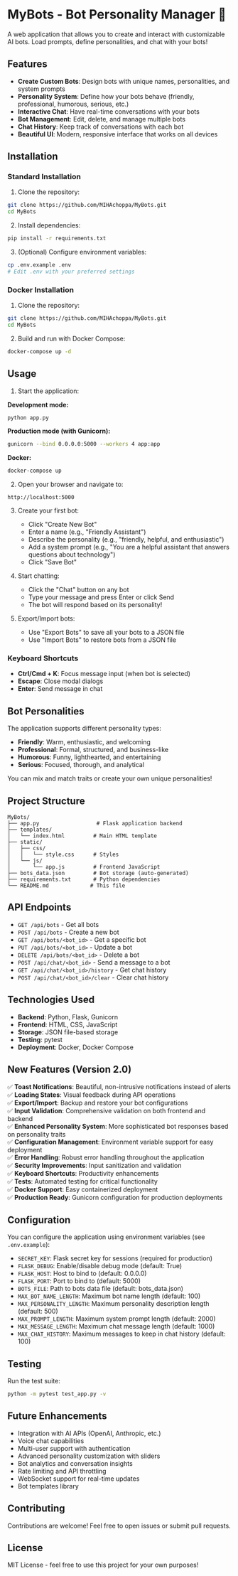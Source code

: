 # MyBots - Bot Personality Manager 🤖

A web application that allows you to create and interact with customizable AI bots. Load prompts, define personalities, and chat with your bots!

## Features

- **Create Custom Bots**: Design bots with unique names, personalities, and system prompts
- **Personality System**: Define how your bots behave (friendly, professional, humorous, serious, etc.)
- **Interactive Chat**: Have real-time conversations with your bots
- **Bot Management**: Edit, delete, and manage multiple bots
- **Chat History**: Keep track of conversations with each bot
- **Beautiful UI**: Modern, responsive interface that works on all devices

## Installation

### Standard Installation

1. Clone the repository:
```bash
git clone https://github.com/MIHAchoppa/MyBots.git
cd MyBots
```

2. Install dependencies:
```bash
pip install -r requirements.txt
```

3. (Optional) Configure environment variables:
```bash
cp .env.example .env
# Edit .env with your preferred settings
```

### Docker Installation

1. Clone the repository:
```bash
git clone https://github.com/MIHAchoppa/MyBots.git
cd MyBots
```

2. Build and run with Docker Compose:
```bash
docker-compose up -d
```

## Usage

1. Start the application:

**Development mode:**
```bash
python app.py
```

**Production mode (with Gunicorn):**
```bash
gunicorn --bind 0.0.0.0:5000 --workers 4 app:app
```

**Docker:**
```bash
docker-compose up
```

2. Open your browser and navigate to:
```
http://localhost:5000
```

3. Create your first bot:
   - Click "Create New Bot"
   - Enter a name (e.g., "Friendly Assistant")
   - Describe the personality (e.g., "friendly, helpful, and enthusiastic")
   - Add a system prompt (e.g., "You are a helpful assistant that answers questions about technology")
   - Click "Save Bot"

4. Start chatting:
   - Click the "Chat" button on any bot
   - Type your message and press Enter or click Send
   - The bot will respond based on its personality!

5. Export/Import bots:
   - Use "Export Bots" to save all your bots to a JSON file
   - Use "Import Bots" to restore bots from a JSON file

### Keyboard Shortcuts

- **Ctrl/Cmd + K**: Focus message input (when bot is selected)
- **Escape**: Close modal dialogs
- **Enter**: Send message in chat

## Bot Personalities

The application supports different personality types:
- **Friendly**: Warm, enthusiastic, and welcoming
- **Professional**: Formal, structured, and business-like
- **Humorous**: Funny, lighthearted, and entertaining
- **Serious**: Focused, thorough, and analytical

You can mix and match traits or create your own unique personalities!

## Project Structure

```
MyBots/
├── app.py                  # Flask application backend
├── templates/
│   └── index.html         # Main HTML template
├── static/
│   ├── css/
│   │   └── style.css      # Styles
│   └── js/
│       └── app.js         # Frontend JavaScript
├── bots_data.json         # Bot storage (auto-generated)
├── requirements.txt       # Python dependencies
└── README.md             # This file
```

## API Endpoints

- `GET /api/bots` - Get all bots
- `POST /api/bots` - Create a new bot
- `GET /api/bots/<bot_id>` - Get a specific bot
- `PUT /api/bots/<bot_id>` - Update a bot
- `DELETE /api/bots/<bot_id>` - Delete a bot
- `POST /api/chat/<bot_id>` - Send a message to a bot
- `GET /api/chat/<bot_id>/history` - Get chat history
- `POST /api/chat/<bot_id>/clear` - Clear chat history

## Technologies Used

- **Backend**: Python, Flask, Gunicorn
- **Frontend**: HTML, CSS, JavaScript
- **Storage**: JSON file-based storage
- **Testing**: pytest
- **Deployment**: Docker, Docker Compose

## New Features (Version 2.0)

✅ **Toast Notifications**: Beautiful, non-intrusive notifications instead of alerts  
✅ **Loading States**: Visual feedback during API operations  
✅ **Export/Import**: Backup and restore your bot configurations  
✅ **Input Validation**: Comprehensive validation on both frontend and backend  
✅ **Enhanced Personality System**: More sophisticated bot responses based on personality traits  
✅ **Configuration Management**: Environment variable support for easy deployment  
✅ **Error Handling**: Robust error handling throughout the application  
✅ **Security Improvements**: Input sanitization and validation  
✅ **Keyboard Shortcuts**: Productivity enhancements  
✅ **Tests**: Automated testing for critical functionality  
✅ **Docker Support**: Easy containerized deployment  
✅ **Production Ready**: Gunicorn configuration for production deployments

## Configuration

You can configure the application using environment variables (see `.env.example`):

- `SECRET_KEY`: Flask secret key for sessions (required for production)
- `FLASK_DEBUG`: Enable/disable debug mode (default: True)
- `FLASK_HOST`: Host to bind to (default: 0.0.0.0)
- `FLASK_PORT`: Port to bind to (default: 5000)
- `BOTS_FILE`: Path to bots data file (default: bots_data.json)
- `MAX_BOT_NAME_LENGTH`: Maximum bot name length (default: 100)
- `MAX_PERSONALITY_LENGTH`: Maximum personality description length (default: 500)
- `MAX_PROMPT_LENGTH`: Maximum system prompt length (default: 2000)
- `MAX_MESSAGE_LENGTH`: Maximum chat message length (default: 1000)
- `MAX_CHAT_HISTORY`: Maximum messages to keep in chat history (default: 100)

## Testing

Run the test suite:

```bash
python -m pytest test_app.py -v
```

## Future Enhancements

- Integration with AI APIs (OpenAI, Anthropic, etc.)
- Voice chat capabilities
- Multi-user support with authentication
- Advanced personality customization with sliders
- Bot analytics and conversation insights
- Rate limiting and API throttling
- WebSocket support for real-time updates
- Bot templates library

## Contributing

Contributions are welcome! Feel free to open issues or submit pull requests.

## License

MIT License - feel free to use this project for your own purposes!
